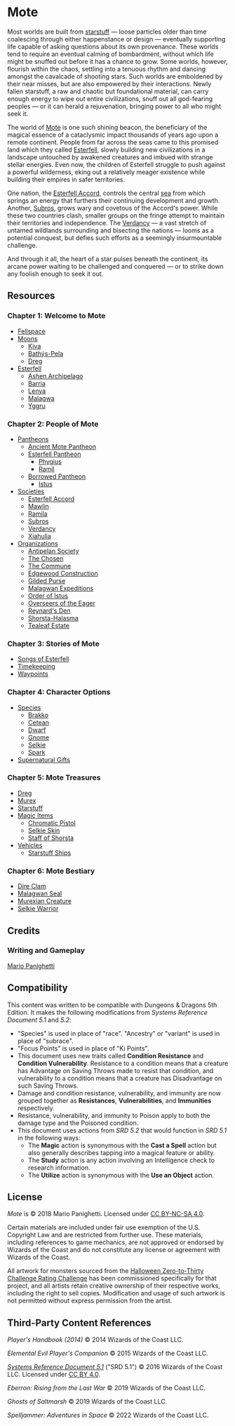 # Mote

Most worlds are built from [starstuff](treasures/starstuff.md) — loose particles older than time coalescing through either happenstance or design — eventually supporting life capable of asking questions about its own provenance. These worlds tend to require an eventual calming of bombardment, without which life might be snuffed out before it has a chance to grow. Some worlds, however, flourish within the chaos, settling into a tenuous rhythm and dancing amongst the cavalcade of shooting stars. Such worlds are emboldened by their near misses, but are also empowered by their interactions. Newly fallen starstuff, a raw and chaotic but foundational material, can carry enough energy to wipe out entire civilizations, snuff out all god-fearing peoples — or it can herald a rejuvenation, bringing power to all who might seek it.

The world of [Mote](ch-1-welcome-to-mote/mote.md) is one such shining beacon, the beneficiary of the magical essence of a cataclysmic impact thousands of years ago upon a remote continent. People from far across the seas came to this promised land which they called [Esterfell](ch-1-welcome-to-mote/esterfell/esterfell.md), slowly building new civilizations in a landscape untouched by awakened creatures and imbued with strange stellar energies. Even now, the children of Esterfell struggle to push against a powerful wilderness, eking out a relatively meager existence while building their empires in safer territories.

One nation, the [Esterfell Accord](societies/esterfell-accord/esterfell-accord.md), controls the central [sea](ch-1-welcome-to-mote/esterfell/lenya/esterfell-sea/esterfell-sea.md) from which springs an energy that furthers their continuing development and growth. Another, [Subros](societies/subros.md), grows wary and covetous of the Accord's power. While these two countries clash, smaller groups on the fringe attempt to maintain their territories and independence. The [Verdancy](societies/verdancy/verdancy.md) — a vast stretch of untamed wildlands surrounding and bisecting the nations — looms as a potential conquest, but defies such efforts as a seemingly insurmountable challenge.

And through it all, the heart of a star pulses beneath the continent, its arcane power waiting to be challenged and conquered — or to strike down any foolish enough to seek it out.

## Resources

### Chapter 1: Welcome to Mote

- [Fellspace](ch-1-welcome-to-mote/fellspace.md)
- [Moons](ch-1-welcome-to-mote/moons/moons-of-mote.md)
  - [Kiva](ch-1-welcome-to-mote/moons/kiva.md)
  - [Bathýs-Pela](ch-1-welcome-to-mote/moons/bathys-pela.md)
  - [Dreg](ch-1-welcome-to-mote/moons/dreg.md)
- [Esterfell](ch-1-welcome-to-mote/esterfell/esterfell.md)
  - [Ashen Archipelago](ch-1-welcome-to-mote/esterfell/ashen-archipelago.md)
  - [Barria](ch-1-welcome-to-mote/esterfell/barria.md)
  - [Lenya](ch-1-welcome-to-mote/esterfell/lenya/lenya.md)
  - [Malagwa](ch-1-welcome-to-mote/esterfell/malagwa.md)
  - [Yggru](ch-1-welcome-to-mote/esterfell/yggru/yggru.md)

### Chapter 2: People of Mote

- [Pantheons](pantheon/mote-pantheons.md)
  - [Ancient Mote Pantheon](pantheon/mote-pantheons.md#ancient-mote-pantheon)
  - [Esterfell Pantheon](pantheon/mote-pantheons.md#esterfell-pantheon)
    - [Phygius](pantheon/esterfell-deities/phygius.md)
    - [Ramil](pantheon/esterfell-deities/ramil.md)
  - [Borrowed Pantheon](pantheon/mote-pantheons.md#borrowed-pantheon)
    - [Istus](pantheon/multiverse-deities/istus.md)
- [Societies](societies)
  - [Esterfell Accord](societies/esterfell-accord/esterfell-accord.md)
  - [Mawlin](societies/mawlin.md)
  - [Ramila](societies/ramila.md)
  - [Subros](societies/subros.md)
  - [Verdancy](societies/verdancy/verdancy.md)
  - [Xiahulia](societies/xiahulia.md)
- [Organizations](organizations)
  - [Antipelan Society](organizations/antipelan-society/antipelan-society.md)
  - [The Chosen](organizations/the-chosen/the-chosen.md)
  - [The Commune](organizations/the-commune/the-commune.md)
  - [Edgewood Construction](organizations/edgewood-construction/edgewood-construction.md)
  - [Gilded Purse](organizations/gilded-purse/gilded-purse.md)
  - [Malagwan Expeditions](organizations/malagwan-expeditions/malagwan-expeditions.md)
  - [Order of Istus](organizations/order-of-istus/order-of-istus.md)
  - [Overseers of the Eager](organizations/overseers-of-the-eager/overseers-of-the-eager.md)
  - [Reynard's Den](organizations/reynards-den/reynards-den.md)
  - [Shorsta-Halasma](organizations/shorsta-halasma/shorsta-halasma.md)
  - [Tealeaf Estate](organizations/tealeaf-estate/tealeaf-estate.md)

### Chapter 3: Stories of Mote

- [Songs of Esterfell](lore/songs-of-esterfell)
- [Timekeeping](lore/timekeeping.md)
- [Waypoints](lore/waypoints.md)

### Chapter 4: Character Options

- [Species](species)
  - [Brakko](species/brakko.md)
  - [Cetean](species/cetean/cetean.md)
  - [Dwarf](species/dwarf.md)
  - [Gnome](species/gnome.md)
  - [Selkie](species/selkie.md)
  - [Spark](species/spark.md)
- [Supernatural Gifts](supernatural-gifts)

### Chapter 5: Mote Treasures

- [Dreg](treasures/dreg-ore.md)
- [Murex](treasures/murex.md)
- [Starstuff](treasures/starstuff.md)
- [Magic Items](treasures/magic-items)
  - [Chromatic Pistol](treasures/magic-items/chromatic-pistol.md)
  - [Selkie Skin](treasures/magic-items/selkie-skin.md)
  - [Staff of Shorsta](treasures/magic-items/staff-of-shorsta.md)
- [Vehicles](treasures/vehicles)
  - [Starstuff Ships](treasures/vehicles/starstuff-ships/starstuff-ships.md)

### Chapter 6: Mote Bestiary

- [Dire Clam](bestiary/dire-clam.md)
- [Malagwan Seal](bestiary/malagwan-seal.md)
- [Murexian Creature](bestiary/murexian-creature.md)
- [Selkie Warrior](bestiary/selkie-warrior.md)

## Credits

### Writing and Gameplay

[Mario Panighetti](https://mario.panighetti.net)

## Compatibility

This content was written to be compatible with Dungeons & Dragons 5th Edition. It makes the following modifications from _Systems Reference Document 5.1_ and _5.2_:

- "Species" is used in place of "race". "Ancestry" or "variant" is used in place of "subrace".
- "Focus Points" is used in place of "Ki Points".
- This document uses new traits called **Condition Resistance** and **Condition Vulnerability**. Resistance to a condition means that a creature has Advantage on Saving Throws made to resist that condition, and vulnerability to a condition means that a creature has Disadvantage on such Saving Throws.
- Damage and condition resistance, vulnerability, and immunity are now grouped together as **Resistances**, **Vulnerabilities**, and **Immunities** respectively.
- Resistance, vulnerability, and immunity to Poison apply to both the damage type and the Poisoned condition.
- This document uses actions from _SRD 5.2_ that would function in _SRD 5.1_ in the following ways:
  - The **Magic** action is synonymous with the **Cast a Spell** action but also generally describes tapping into a magical feature or ability.
  - The **Study** action is any action involving an Intelligence check to research information.
  - The **Utilize** action is synonymous with the **Use an Object** action.

## License

_Mote_ is © 2018 Mario Panighetti. Licensed under [CC BY-NC-SA 4.0](https://creativecommons.org/licenses/by-nc-sa/4.0/legalcode).

Certain materials are included under fair use exemption of the U.S. Copyright Law and are restricted from further use. These materials, including references to game mechanics, are not approved or endorsed by Wizards of the Coast and do not constitute any license or agreement with Wizards of the Coast.

All artwork for monsters sourced from the [Halloween Zero-to-Thirty Challenge Rating Challenge](https://github.com/mpanighetti/dnd5e-030crc) has been commissioned specifically for that project, and all artists retain creative ownership of their respective works, including the right to sell copies. Modification and usage of such artwork is not permitted without express permission from the artist.

## Third-Party Content References

_Player's Handbook (2014)_ © 2014 Wizards of the Coast LLC.

_Elemental Evil Player's Companion_ © 2015 Wizards of the Coast LLC.

_[Systems Reference Document 5.1](https://dnd.wizards.com/resources/systems-reference-document)_ ("SRD 5.1") © 2016 Wizards of the Coast LLC. Licensed under [CC BY 4.0](https://creativecommons.org/licenses/by/4.0/legalcode).

_Eberron: Rising from the Last War_ © 2019 Wizards of the Coast LLC.

_Ghosts of Saltmarsh_ © 2019 Wizards of the Coast LLC.

_Spelljammer: Adventures in Space_ © 2022 Wizards of the Coast LLC.
